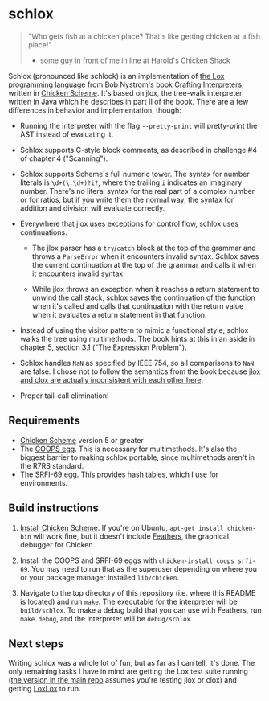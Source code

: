 # schlox

> "Who gets fish at a chicken place?  That's like getting chicken at a fish
> place!"
> - some guy in front of me in line at Harold's Chicken Shack

Schlox (pronounced like schlock) is an implementation of [the Lox programming
language](https://github.com/munificent/craftinginterpreters/) from Bob
Nystrom's book [Crafting Interpreters](https://craftinginterpreters.com/),
written in [Chicken Scheme](https://call-cc.org/).  It's based on jlox, the
tree-walk interpreter written in Java which he describes in part II of the
book.  There are a few differences in behavior and implementation, though:

- Running the interpreter with the flag `--pretty-print` will pretty-print the
  AST instead of evaluating it.

- Schlox supports C-style block comments, as described in challenge #4 of
  chapter 4 ("Scanning").

- Schlox supports Scheme's full numeric tower.  The syntax for number literals
  is `\d+(\.\d+)?i?`, where the trailing `i` indicates an imaginary number.
  There's no literal syntax for the real part of a complex number or for
  ratios, but if you write them the normal way, the syntax for addition and
  division will evaluate correctly.

- Everywhere that jlox uses exceptions for control flow, schlox uses
  continuations.

    - The jlox parser has a `try`/`catch` block at the top of the grammar
      and throws a `ParseError` when it encounters invalid syntax.  Schlox
      saves the current continuation at the top of the grammar and calls it
      when it encounters invalid syntax.

    - While jlox throws an exception when it reaches a return statement to
      unwind the call stack, schlox saves the continuation of the function when
      it's called and calls that continuation with the return value when it
      evaluates a return statement in that function.

- Instead of using the visitor pattern to mimic  a functional style, schlox
  walks the tree using multimethods.  The book hints at this in an aside in
  chapter 5, section 3.1 ("The Expression Problem").

- Schlox handles `NaN` as specified by IEEE 754, so all comparisons to `NaN`
  are false.  I chose not to follow the semantics from the book because [jlox
  and clox are actually inconsistent with each other
  here](https://github.com/munificent/craftinginterpreters/issues/269).

- Proper tail-call elimination!

## Requirements

- [Chicken Scheme](https://call-cc.org/) version 5 or greater
- The [COOPS egg](http://wiki.call-cc.org/eggref/5/coops).  This is necessary
  for multimethods.  It's also the biggest barrier to making schlox portable,
  since multimethods aren't in the R7RS standard.
- The [SRFI-69 egg](http://wiki.call-cc.org/eggref/5/srfi-69).  This provides
  hash tables, which I use for environments.

## Build instructions

1. [Install Chicken Scheme](http://code.call-cc.org/).  If you're on Ubuntu,
   `apt-get install chicken-bin` will work fine, but it doesn't include
   [Feathers](http://wiki.call-cc.org/man/5/Debugging), the graphical debugger
   for Chicken.

2. Install the COOPS and SRFI-69 eggs with `chicken-install coops srfi-69`.
   You may need to run that as the superuser depending on where you or your
   package manager installed `lib/chicken`.

3. Navigate to the top directory of this repository (i.e. where this README is
   located) and run `make`.  The executable for the interpreter will be
   `build/schlox`.  To make a debug build that you can use with Feathers, run
   `make debug`, and the interpreter will be `debug/schlox`.

## Next steps

Writing schlox was a whole lot of fun, but as far as I can tell, it's done.
The only remaining tasks I have in mind are getting the Lox test suite running
([the version in the main
repo](https://github.com/munificent/craftinginterpreters/blob/master/tool/bin/test.dart)
assumes you're testing jlox or clox) and getting
[LoxLox](https://benhoyt.com/writings/loxlox/) to run.
